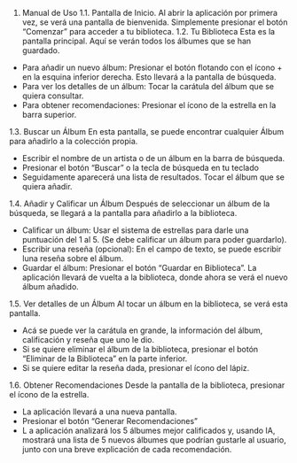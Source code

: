 1.	Manual de Uso 
1.1.	Pantalla de Inicio.
Al abrir la aplicación por primera vez, se verá una pantalla de bienvenida. Simplemente presionar el botón “Comenzar” para acceder a tu biblioteca.
1.2.	Tu Biblioteca
Esta es la pantalla principal. Aquí se verán todos los álbumes que se han guardado.
-	Para añadir un nuevo álbum: Presionar el botón flotando con el ícono + en la esquina inferior derecha. Esto llevará a la pantalla de búsqueda.
-	Para ver los detalles de un álbum: Tocar la carátula del álbum que se quiera consultar.
-	Para obtener recomendaciones: Presionar el ícono de la estrella en la barra superior.

1.3.	 Buscar un Álbum
En esta pantalla, se puede encontrar cualquier Álbum para añadirlo a la colección propia.
-	Escribir el nombre de un artista o de un álbum en la barra de búsqueda.
-	Presionar el botón “Buscar” o la tecla de búsqueda en tu teclado
-	Seguidamente aparecerá una lista de resultados. Tocar el álbum que se quiera añadir.

1.4.	Añadir y Calificar un Álbum
Después de seleccionar un álbum de la búsqueda, se llegará a la pantalla para añadirlo a la biblioteca.
-	Calificar un álbum: Usar el sistema de estrellas para darle una puntuación del 1 al 5. (Se debe calificar un álbum para poder guardarlo).
-	Escribir una reseña (opcional): En el campo de texto, se puede escribir luna reseña sobre el álbum.
-	Guardar el álbum: Presionar el botón “Guardar en Biblioteca”. La aplicación llevará de vuelta a la biblioteca, donde ahora se verá el nuevo álbum añadido.

1.5.	Ver detalles de un Álbum
Al tocar un álbum en la biblioteca, se verá esta pantalla.
-	Acá se puede ver la carátula en grande, la información del álbum, calificación y reseña que uno le dio.
-	Si se quiere eliminar el álbum de la biblioteca, presionar el botón “Eliminar de la Biblioteca” en la parte inferior.
-	Si se quiere editar la reseña dada, presionar el ícono del lápiz.

1.6.	Obtener Recomendaciones
Desde la pantalla de la biblioteca, presionar el ícono de la estrella.
-	La aplicación llevará a una nueva pantalla.
-	Presionar el botón “Generar Recomendaciones”
-	L a aplicación analizará los 5 álbumes mejor calificados y, usando IA, mostrará una lista de 5 nuevos álbumes que podrían gustarle al usuario, junto con una breve explicación de cada recomendación.
